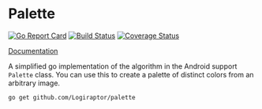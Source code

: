 # Palette

[![Go Report Card](https://goreportcard.com/badge/github.com/Logiraptor/palette)](https://goreportcard.com/report/github.com/Logiraptor/palette)
[![Build Status](https://travis-ci.org/Logiraptor/palette.svg?branch=master)](https://travis-ci.org/Logiraptor/palette)
[![Coverage Status](https://coveralls.io/repos/github/Logiraptor/palette/badge.svg?branch=master)](https://coveralls.io/github/Logiraptor/palette?branch=master)

[Documentation](https://godoc.org/github.com/Logiraptor/palette)

A simplified go implementation of the algorithm in the Android support `Palette` class.
You can use this to create a palette of distinct colors from an arbitrary image.

```
go get github.com/Logiraptor/palette
```
